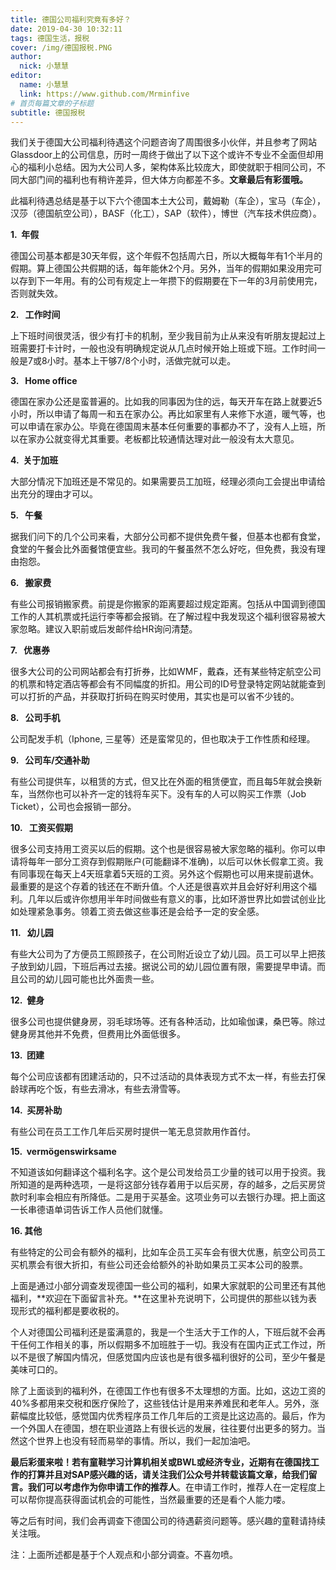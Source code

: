 ```yaml
---
title: 德国公司福利究竟有多好？ 
date: 2019-04-30 10:32:11
tags: 德国生活，报税
cover: /img/德国报税.PNG
author: 
  nick: 小慧慧
editor:
  name: 小慧慧
  link: https://www.github.com/Mrminfive
# 首页每篇文章的子标题
subtitle: 德国报税
---
```

我们关于德国大公司福利待遇这个问题咨询了周围很多小伙伴，并且参考了网站Glassdoor上的公司信息，历时一周终于做出了以下这个或许不专业不全面但却用心的福利小总结。因为大公司人多，架构体系比较庞大，即使就职于相同公司，不同大部门间的福利也有稍许差异，但大体方向都差不多。**文章最后有彩蛋哦。**

  

此福利待遇总结是基于以下六个德国本土大公司，戴姆勒（车企），宝马（车企），汉莎（德国航空公司），BASF（化工），SAP（软件），博世（汽车技术供应商）。

  

**1.  年假**

德国公司基本都是30天年假，这个年假不包括周六日，所以大概每年有1个半月的假期。算上德国公共假期的话，每年能休2个月。另外，当年的假期如果没用完可以存到下一年用。有的公司有规定上一年攒下的假期要在下一年的3月前使用完，否则就失效。

  

**2.   工作时间**

上下班时间很灵活，很少有打卡的机制，至少我目前为止从来没有听朋友提起过上班需要打卡计时，一般也没有明确规定说从几点时候开始上班或下班。工作时间一般是7或8小时。基本上干够7/8个小时，活做完就可以走。

  

**3.   Home office**

德国在家办公还是蛮普遍的。比如我的同事因为住的远，每天开车在路上就要近5小时，所以申请了每周一和五在家办公。再比如家里有人来修下水道，暖气等，也可以申请在家办公。毕竟在德国周末基本任何重要的事都办不了，没有人上班，所以在家办公就变得尤其重要。老板都比较通情达理对此一般没有太大意见。

  

**4.  关于加班**

大部分情况下加班还是不常见的。如果需要员工加班，经理必须向工会提出申请给出充分的理由才可以。

  

**5.   午餐**

据我们问下的几个公司来看，大部分公司都不提供免费午餐，但基本也都有食堂，食堂的午餐会比外面餐馆便宜些。我司的午餐虽然不怎么好吃，但免费，我没有理由抱怨。

  

**6.   搬家费**

有些公司报销搬家费。前提是你搬家的距离要超过规定距离。包括从中国调到德国工作的人其机票或托运行李等都会报销。在了解过程中我发现这个福利很容易被大家忽略。建议入职前或后发邮件给HR询问清楚。

  

**7.   优惠券**

很多大公司的公司网站都会有打折券，比如WMF，戴森，还有某些特定航空公司的机票和特定酒店等都会有不同幅度的折扣。用公司的ID号登录特定网站就能查到可以打折的产品，并获取打折码在购买时使用，其实也是可以省不少钱的。

  

**8.   公司手机**

公司配发手机（Iphone, 三星等）还是蛮常见的，但也取决于工作性质和经理。

  

**9.   公司车/交通补助**

有些公司提供车，以租赁的方式，但又比在外面的租赁便宜，而且每5年就会换新车，当然你也可以补齐一定的钱将车买下。没有车的人可以购买工作票（Job Ticket），公司也会报销一部分。

  

**10.   工资买假期**

很多公司支持用工资买以后的假期。这个也是很容易被大家忽略的福利。你可以申请将每年一部分工资存到假期账户(可能翻译不准确)，以后可以休长假拿工资。我有同事现在每天上4天班拿着5天班的工资。另外这个假期也可以用来提前退休。最重要的是这个存着的钱还在不断升值。个人还是很喜欢并且会好好利用这个福利。几年以后或许你想用半年时间做些有意义的事，比如环游世界比如尝试创业比如处理紧急事务。领着工资去做这些事还是会给予一定的安全感。

  

**11.   幼儿园**

有些大公司为了方便员工照顾孩子，在公司附近设立了幼儿园。员工可以早上把孩子放到幼儿园，下班后再过去接。据说公司的幼儿园位置有限，需要提早申请。而且公司的幼儿园可能也比外面贵一些。

  

**12.  健身**

很多公司也提供健身房，羽毛球场等。还有各种活动，比如瑜伽课，桑巴等。除过健身房其他并不免费，但费用比外面低很多。

  

**13.  团建**

每个公司应该都有团建活动的，只不过活动的具体表现方式不太一样，有些去打保龄球再吃个饭，有些去滑冰，有些去滑雪等。

  

**14.  买房补助**

有些公司在员工工作几年后买房时提供一笔无息贷款用作首付。

  

**15.  vermögenswirksame**

不知道该如何翻译这个福利名字。这个是公司发给员工少量的钱可以用于投资。我所知道的是两种选项，一是将这部分钱存着用于以后买房，存的越多，之后买房贷款时利率会相应有所降低。二是用于买基金。这项业务可以去银行办理。把上面这一长串德语单词告诉工作人员他们就懂。

  

**16\. 其他**

有些特定的公司会有额外的福利，比如车企员工买车会有很大优惠，航空公司员工买机票会有很大折扣，有些公司还会给额外的补助如果员工买本公司的股票。

上面是通过小部分调查发现德国一些公司的福利，如果大家就职的公司里还有其他福利，**欢迎在下面留言补充。**在这里补充说明下，公司提供的那些以钱为表现形式的福利都是要收税的。

  

个人对德国公司福利还是蛮满意的，我是一个生活大于工作的人，下班后就不会再干任何工作相关的事，所以假期多不加班胜于一切。我没有在国内正式工作过，所以不是很了解国内情况，但感觉国内应该也是有很多福利很好的公司，至少午餐是美味可口的。

  

除了上面谈到的福利外，在德国工作也有很多不太理想的方面。比如，这边工资的40%多都用来交税和医疗保险了，这些钱估计是用来养难民和老年人。另外，涨薪幅度比较低，感觉国内优秀程序员工作几年后的工资是比这边高的。最后，作为一个外国人在德国，想在职业道路上有很长远的发展，往往要付出更多的努力。当然这个世界上也没有轻而易举的事情。所以，我们一起加油吧。

  

**最后彩蛋来啦！**若有童鞋学习计算机相关或BWL或经济专业，近期有在德国找工作的打算并且对SAP感兴趣的话，请关注我们公众号并转载该篇文章，给我们留言。我们可以考虑作为你申请工作的**推荐人**。在申请工作时，推荐人在一定程度上可以帮你提高获得面试机会的可能性，当然最重要的还是看个人能力喽。

  

等之后有时间，我们会再调查下德国公司的待遇薪资问题等。感兴趣的童鞋请持续关注哦。

  

注：上面所述都是基于个人观点和小部分调查。不喜勿喷。